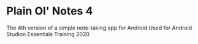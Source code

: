# Plain Ol' Notes 4
The 4th version of a simple note-taking app for Android
Used for Android Studion Essentials Training 2020

